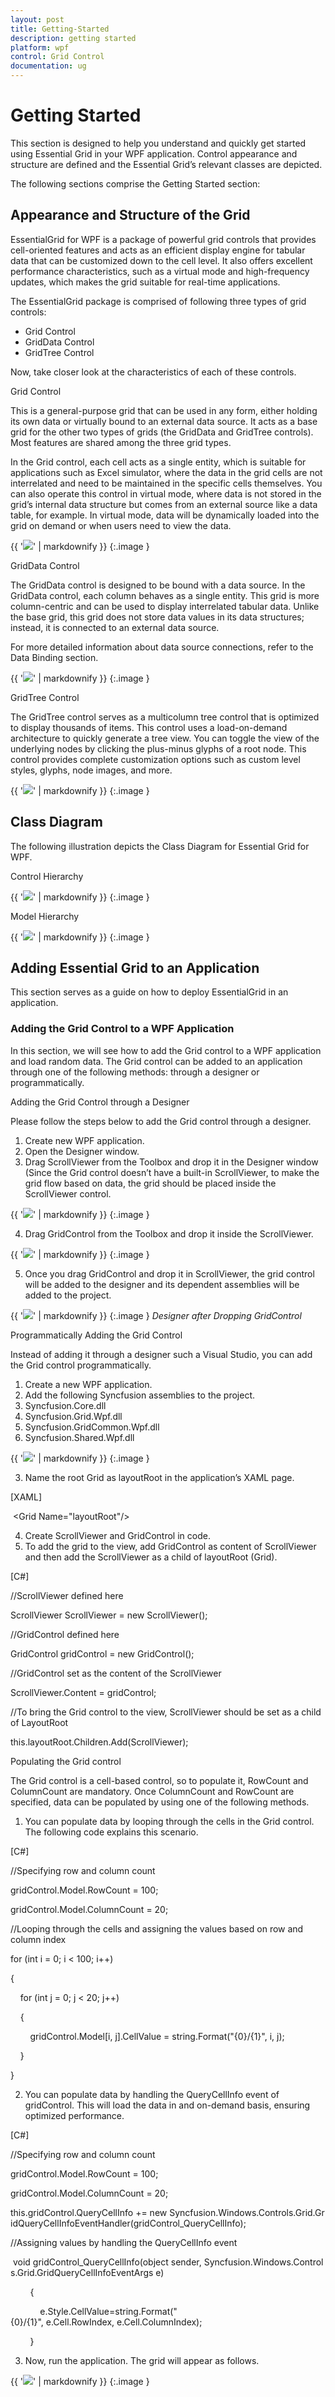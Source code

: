 ```yaml
---
layout: post
title: Getting-Started
description: getting started	
platform: wpf
control: Grid Control
documentation: ug
---
```


# Getting Started	

This section is designed to help you understand and quickly get started using Essential Grid in your WPF application. Control appearance and structure are defined and the Essential Grid’s relevant classes are depicted.

The following sections comprise the Getting Started section:

## Appearance and Structure of the Grid

EssentialGrid for WPF is a package of powerful grid controls that provides cell-oriented features and acts as an efficient display engine for tabular data that can be customized down to the cell level. It also offers excellent performance characteristics, such as a virtual mode and high-frequency updates, which makes the grid suitable for real-time applications.

The EssentialGrid package is comprised of following three types of grid controls:

* Grid Control
* GridData Control
* GridTree Control

Now, take closer look at the characteristics of each of these controls. 

Grid Control

This is a general-purpose grid that can be used in any form, either holding its own data or virtually bound to an external data source. It acts as a base grid for the other two types of grids (the GridData and GridTree controls). Most features are shared among the three grid types. 

In the Grid control, each cell acts as a single entity, which is suitable for applications such as Excel simulator, where the data in the grid cells are not interrelated and need to be maintained in the specific cells themselves. You can also operate this control in virtual mode, where data is not stored in the grid’s internal data structure but comes from an external source like a data table, for example. In virtual mode, data will be dynamically loaded into the grid on demand or when users need to view the data.



{{ '![](Getting-Started_images/Getting-Started_img1.png)' | markdownify }}
{:.image }


GridData Control

The GridData control is designed to be bound with a data source. In the GridData control, each column behaves as a single entity. This grid is more column-centric and can be used to display interrelated tabular data. Unlike the base grid, this grid does not store data values in its data structures; instead, it is connected to an external data source.

For more detailed information about data source connections, refer to the Data Binding section. 



{{ '![](Getting-Started_images/Getting-Started_img2.png)' | markdownify }}
{:.image }


GridTree Control

The GridTree control serves as a multicolumn tree control that is optimized to display thousands of items. This control uses a load-on-demand architecture to quickly generate a tree view. You can toggle the view of the underlying nodes by clicking the plus-minus glyphs of a root node. This control provides complete customization options such as custom level styles, glyphs, node images, and more.



{{ '![](Getting-Started_images/Getting-Started_img3.png)' | markdownify }}
{:.image }


## Class Diagram 

The following illustration depicts the Class Diagram for Essential Grid for WPF.

Control Hierarchy



{{ '![](Getting-Started_images/Getting-Started_img4.png)' | markdownify }}
{:.image }


Model Hierarchy



{{ '![](Getting-Started_images/Getting-Started_img5.png)' | markdownify }}
{:.image }


## Adding Essential Grid to an Application

This section serves as a guide on how to deploy EssentialGrid in an application.

### Adding the Grid Control to a WPF Application

In this section, we will see how to add the Grid control to a WPF application and load random data. The Grid control can be added to an application through one of the following methods: through a designer or programmatically.

Adding the Grid Control through a Designer

Please follow the steps below to add the Grid control through a designer.

1. Create new WPF application.
2. Open the Designer window.
3. Drag ScrollViewer from the Toolbox and drop it in the Designer window (Since the Grid control doesn’t have a built-in ScrollViewer, to make the grid flow based on data, the grid should be placed inside the ScrollViewer control.



{{ '![](Getting-Started_images/Getting-Started_img6.png)' | markdownify }}
{:.image }


4. Drag GridControl from the Toolbox and drop it inside the ScrollViewer.



{{ '![](Getting-Started_images/Getting-Started_img7.png)' | markdownify }}
{:.image }


5. Once you drag GridControl and drop it in ScrollViewer, the grid control will be added to the designer and its dependent assemblies will be added to the project.



{{ '![](Getting-Started_images/Getting-Started_img8.png)' | markdownify }}
{:.image }
 _Designer after Dropping GridControl_

Programmatically Adding the Grid Control

Instead of adding it through a designer such a Visual Studio, you can add the Grid control programmatically.

1. Create a new WPF application.
2. Add the following Syncfusion assemblies to the project.
1. Syncfusion.Core.dll
2. Syncfusion.Grid.Wpf.dll
3. Syncfusion.GridCommon.Wpf.dll
4. Syncfusion.Shared.Wpf.dll



{{ '![](Getting-Started_images/Getting-Started_img9.png)' | markdownify }}
{:.image }


3. Name the root Grid as layoutRoot in the application’s XAML page.



[XAML]



 <Grid Name="layoutRoot"/>        





4. Create ScrollViewer and GridControl in code. 
5. To add the grid to the view, add GridControl as content of ScrollViewer and then add the ScrollViewer as a child of layoutRoot (Grid).



[C#]

//ScrollViewer defined here

ScrollViewer ScrollViewer = new ScrollViewer();

//GridControl defined here

GridControl gridControl = new GridControl();

//GridControl set as the content of the ScrollViewer



ScrollViewer.Content = gridControl;     

//To bring the Grid control to the view, ScrollViewer should be set as a child of LayoutRoot      

this.layoutRoot.Children.Add(ScrollViewer);           





Populating the Grid control

The Grid control is a cell-based control, so to populate it, RowCount and ColumnCount are mandatory. Once ColumnCount and RowCount are specified, data can be populated by using one of the following methods. 

1. You can populate data by looping through the cells in the Grid control. The following code explains this scenario.



[C#]



//Specifying row and column count

gridControl.Model.RowCount = 100;

gridControl.Model.ColumnCount = 20;



//Looping through the cells and assigning the values based on row and column index

for (int i = 0; i < 100; i++)

{

    for (int j = 0; j < 20; j++)

    {

        gridControl.Model[i, j].CellValue = string.Format("{0}/{1}", i, j);

    }

}





2. You can populate data by handling the QueryCellInfo event of gridControl. This will load the data in and on-demand basis, ensuring optimized performance.



[C#]

//Specifying row and column count

gridControl.Model.RowCount = 100;

gridControl.Model.ColumnCount = 20;

this.gridControl.QueryCellInfo += new Syncfusion.Windows.Controls.Grid.GridQueryCellInfoEventHandler(gridControl_QueryCellInfo);



//Assigning values by handling the QueryCellInfo event

 void gridControl_QueryCellInfo(object sender, Syncfusion.Windows.Controls.Grid.GridQueryCellInfoEventArgs e)

        {

            e.Style.CellValue=string.Format("{0}/{1}", e.Cell.RowIndex, e.Cell.ColumnIndex);

        }   





3. Now, run the application. The grid will appear as follows. 



{{ '![](Getting-Started_images/Getting-Started_img10.png)' | markdownify }}
{:.image }


